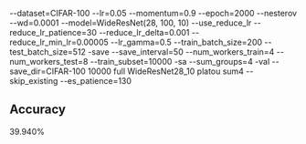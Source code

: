 --dataset=CIFAR-100 --lr=0.05 --momentum=0.9 --epoch=2000 --nesterov --wd=0.0001 --model=WideResNet(28, 100, 10) --use_reduce_lr --reduce_lr_patience=30 --reduce_lr_delta=0.001 --reduce_lr_min_lr=0.00005 --lr_gamma=0.5 --train_batch_size=200 --test_batch_size=512 -save --save_interval=50 --num_workers_train=4 --num_workers_test=8 --train_subset=10000 -sa --sum_groups=4 -val --save_dir=CIFAR-100 10000 full WideResNet28_10 platou sum4 --skip_existing --es_patience=130
## Accuracy
 39.940%